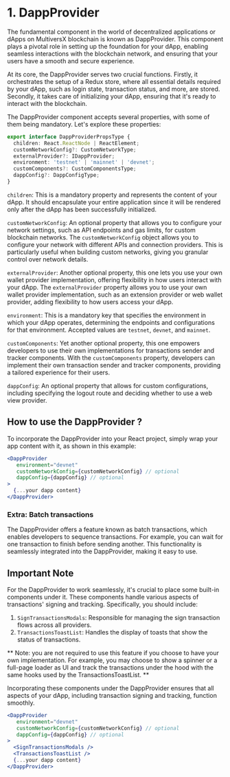 # 1. DappProvider

The fundamental component in the world of decentralized applications or dApps on MultiversX blockchain is known as DappProvider. 
This component plays a pivotal role in setting up the foundation for your dApp, enabling seamless interactions with the blockchain network, and ensuring that your users have a smooth and secure experience.

At its core, the DappProvider serves two crucial functions. 
Firstly, it orchestrates the setup of a Redux store, where all essential details required by your dApp, such as login state, transaction status, and more, are stored.
Secondly, it takes care of initializing your dApp, ensuring that it's ready to interact with the blockchain.

The DappProvider component accepts several properties, with some of them being mandatory. Let's explore these properties:

```typescript
export interface DappProviderPropsType {
  children: React.ReactNode | ReactElement;
  customNetworkConfig?: CustomNetworkType;
  externalProvider?: IDappProvider;
  environment: 'testnet' | 'mainnet' | 'devnet';
  customComponents?: CustomComponentsType;
  dappConfig?: DappConfigType;
}
```

`children`: This is a mandatory property and represents the content of your dApp. It should encapsulate your entire application since it will be rendered only after the dApp has been successfully initialized.

`customNetworkConfig`: An optional property that allows you to configure your network settings, such as API endpoints and gas limits, for custom blockchain networks.
The `customNetworkConfig` object allows you to configure your network with different APIs and connection providers. This is particularly useful when building custom networks, giving you granular control over network details.

`externalProvider`: Another optional property, this one lets you use your own wallet provider implementation, offering flexibility in how users interact with your dApp.
The `externalProvider` property allows you to use your own wallet provider implementation, such as an extension provider or web wallet provider, adding flexibility to how users access your dApp.

`environment`: This is a mandatory key that specifies the environment in which your dApp operates, determining the endpoints and configurations for that environment. Accepted values are `testnet`, `devnet`, and `mainnet`.

`customComponents`: Yet another optional property, this one empowers developers to use their own implementations for transactions sender and tracker components.
With the `customComponents` property, developers can implement their own transaction sender and tracker components, providing a tailored experience for their users.

`dappConfig`: An optional property that allows for custom configurations, including specifying the logout route and deciding whether to use a web view provider.

## How to use the DappProvider ?

To incorporate the DappProvider into your React project, simply wrap your app content with it, as shown in this example:


```jsx
<DappProvider
   environment="devnet"
   customNetworkConfig={customNetworkConfig} // optional
   dappConfig={dappConfig} // optional
>
  {...your dapp content}
</DappProvider>
```


### Extra: Batch transactions
The DappProvider offers a feature known as batch transactions, which enables developers to sequence transactions. 
For example, you can wait for one transaction to finish before sending another. 
This functionality is seamlessly integrated into the DappProvider, making it easy to use.

## Important Note
For the DappProvider to work seamlessly, it's crucial to place some built-in components under it. 
These components handle various aspects of transactions' signing and tracking. Specifically, you should include:

1. `SignTransactionsModals`: Responsible for managing the sign transaction flows across all providers.
2. `TransactionsToastList`: Handles the display of toasts that show the status of transactions.

** Note: you are not required to use this feature if you choose to have your own implementation. 
For example, you may choose to show a spinner or a full-page loader as UI and track the transactions under the hood with the same hooks used by the TransactionsToastList. **

Incorporating these components under the DappProvider ensures that all aspects of your dApp, including transaction signing and tracking, function smoothly.

```jsx
<DappProvider
   environment="devnet"
   customNetworkConfig={customNetworkConfig} // optional
   dappConfig={dappConfig} // optional
>
  <SignTransactionsModals />
  <TransactionsToastList />
  {...your dapp content}
</DappProvider>
```

